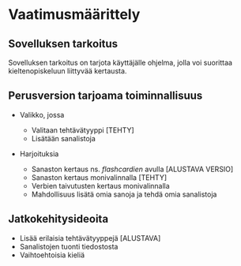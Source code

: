 # Vaatimusmäärittely

## Sovelluksen tarkoitus

Sovelluksen tarkoitus on tarjota käyttäjälle ohjelma, jolla voi suorittaa kieltenopiskeluun liittyvää kertausta.

## Perusversion tarjoama toiminnallisuus

- Valikko, jossa
  - Valitaan tehtävätyyppi [TEHTY]
  - Lisätään sanalistoja

- Harjoituksia
  - Sanaston kertaus ns. *flashcardien* avulla [ALUSTAVA VERSIO]
  - Sanaston kertaus monivalinnalla [TEHTY]
  - Verbien taivutusten kertaus monivalinnalla
  - Mahdollisuus lisätä omia sanoja ja tehdä omia sanalistoja
  
## Jatkokehitysideoita

- Lisää erilaisia tehtävätyyppejä [ALUSTAVA]
- Sanalistojen tuonti tiedostosta
- Vaihtoehtoisia kieliä

